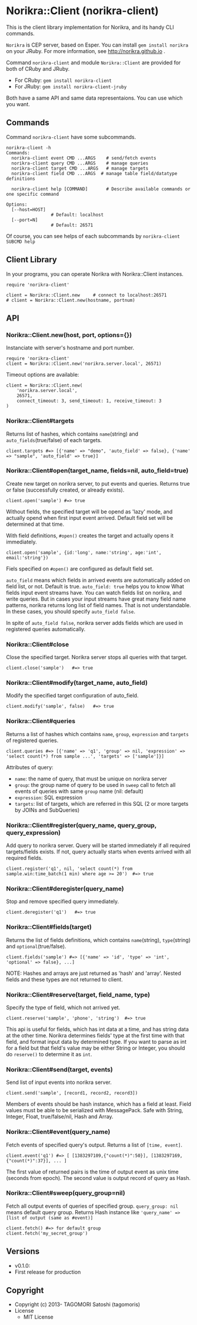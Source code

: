 # Norikra::Client (norikra-client)

This is the client library implementation for Norikra, and its handy CLI commands.

`Norikra` is CEP server, based on Esper. You can install `gem install norikra` on your JRuby.
For more information, see http://norikra.github.io .

Command `norikra-client` and module `Norikra::Client` are provided for both of CRuby and JRuby.

 * For CRuby: `gem install norikra-client`
 * For JRuby: `gem install norikra-client-jruby`

Both have a same API and same data representaions. You can use which you want.

## Commands

Command `norikra-client` have some subcommands.

    norikra-client -h
    Commands:
      norikra-client event CMD ...ARGS    # send/fetch events
      norikra-client query CMD ...ARGS    # manage queries
      norikra-client target CMD ...ARGS   # manage targets
      norikra-client field CMD ...ARGS  # manage table field/datatype definitions
      
      norikra-client help [COMMAND]       # Describe available commands or one specific command
    
    Options:
      [--host=HOST]
                     # Default: localhost
      [--port=N]
                     # Default: 26571

Of course, you can see helps of each subcommands by `norikra-client SUBCMD help`

## Client Library

In your programs, you can operate Norikra with Norikra::Client instances.

    require 'norikra-client'
    
    client = Norikra::Client.new     # connect to localhost:26571
    # client = Norikra::Client.new(hostname, portnum)

## API

### Norikra::Client.new(host, port, options={})

Instanciate with server's hostname and port number.

    require 'norikra-client'
    client = Norikra::Client.new('norikra.server.local', 26571)

Timeout options are available:

    client = Norikra::Client.new(
        'norikra.server.local',
        26571,
        connect_timeout: 3, send_timeout: 1, receive_timeout: 3
    )

### Norikra::Client#targets

Returns list of hashes, which contains `name`(string) and `auto_fields`(true/false) of each targets.

    client.targets #=> [{'name' => "demo", 'auto_field' => false}, {'name' => "sample", 'auto_field' => true}]

### Norikra::Client#open(target_name, fields=nil, auto_field=true)

Create new target on norikra server, to put events and queries. Returns true or false (successfully created, or already exists).

    client.open('sample') #=> true

Without fields, the specified target will be opend as 'lazy' mode, and actually opend when first input event arrived. Default field set will be determined at that time.

With field definitions, `#open()` creates the target and actually opens it immediately.

    client.open('sample', {id:'long', name:'string', age:'int', email:'string'})

Fiels specified on `#open()` are configured as default field set.

`auto_field` means which fields in arrived events are automatically added on field list, or not. Default is true.
`auto_field: true` helps you to know What fields input event streams have. You can watch fields list on norikra, and write queries. But in cases your input streams have great many field name patterns, norikra returns long list of field names. That is not understandable. In these cases, you should specify `auto_field false`.

In spite of `auto_field false`, norikra server adds fields which are used in registered queries automatically.

### Norikra::Client#close

Close the specified target. Norikra server stops all queries with that target.

    client.close('sample')   #=> true

### Norikra::Client#modify(target_name, auto_field)

Modify the specified target configuration of auto_field.

    client.modify('sample', false)   #=> true

### Norikra::Client#queries

Returns a list of hashes which contains `name`, `group`, `expression` and `targets` of registered queries.

    client.queries #=> [{'name' => 'q1', 'group' => nil, 'expression' => 'select count(*) from sample ...', 'targets' => ['sample']}]

Attributes of query:
  * `name`: the name of query, that must be unique on norikra server
  * `group`: the group name of query to be used in `sweep` call to fetch all events of queries with same `group` name (nil: default)
  * `expression`: SQL expression
  * `targets`: list of targets, which are referred in this SQL (2 or more targets by JOINs and SubQueries)

### Norikra::Client#register(query_name, query_group, query_expression)

Add query to norikra server. Query will be started immediately if all required targets/fields exists. If not, query actually starts when events arrived with all required fields.

    client.register('q1', nil, 'select count(*) from sample.win:time_batch(1 min) where age >= 20')  #=> true

### Norikra::Client#deregister(query_name)

Stop and remove specified query immediately.

    client.deregister('q1')   #=> true

### Norikra::Client#fields(target)

Returns the list of fields definitions, which contains `name`(string), `type`(string) and `optional`(true/false).

    client.fields('sample') #=> [{'name' => 'id', 'type' => 'int', 'optional' => false}, ...]

NOTE: Hashes and arrays are just returned as 'hash' and 'array'. Nested fields and these types are not returned to client.

### Norikra::Client#reserve(target, field_name, type)

Specify the type of field, which not arrived yet.

    client.reserve('sample', 'phone', 'string')  #=> true

This api is useful for fields, which has int data at a time, and has string data at the other time. Norikra determines fields' type at the first time with that field, and format input data by determined type.
If you want to parse as int for a field but that field's value may be either String or Integer, you should do `reserve()` to determine it as `int`.

### Norikra::Client#send(target, events)

Send list of input events into norikra server.

    client.send('sample', [record1, record2, record3])

Members of events should be hash instance, which has a field at least.
Field values must be able to be serialized with MessagePack. Safe with String, Integer, Float, true/false/nil, Hash and Array.

### Norikra::Client#event(query_name)

Fetch events of specified query's output. Returns a list of `[time, event]`.

    client.event('q1') #=> [ [1383297109,{"count(*)":50}], [1383297169,{"count(*)":37}], ... ]

The first value of returned pairs is the time of output event as unix time (seconds from epoch).
The second value is output record of query as Hash.

### Norikra::Client#sweep(query_group=nil)

Fetch all output events of queries of specified group. `query_group: nil` means default query group. Returns Hash instance like `'query_name' => [list of output (same as #event)]`

    client.fetch() #=> for default group
    client.fetch('my_secret_group')

## Versions

* v0.1.0:
 * First release for production

## Copyright

* Copyright (c) 2013- TAGOMORI Satoshi (tagomoris)
* License
  * MIT License
